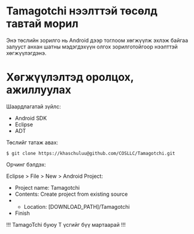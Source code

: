 Tamagotchi нээлттэй төсөлд тавтай морил
=======================================

Энэ төслийн зорилго нь Android дээр тоглоом хөгжүүлж эхлэж байгаа залууст анхан шатны мэдэгдэхүүн олгох зорилготойгоор нээлттэй хөгжүүлэгдэнэ.

Хөгжүүлэлтэд оролцох, ажиллуулах
================================

Шаардлагатай зүйлс:

* Android SDK
* Eclipse
* ADT

Төслийг татаж авах:

    $ git clone https://khaschuluu@github.com/COSLLC/Tamagotchi.git

Орчинг бэлдэх:

Eclipse > File > New > Android Project:

* Project name: Tamagotchi
* Contents: Create project from existing source
* *    Location: [DOWNLOAD_PATH]/Tamagotchi
* Finish

!!! TamagoTchi буюу T үсгийг бүү мартаарай !!!
